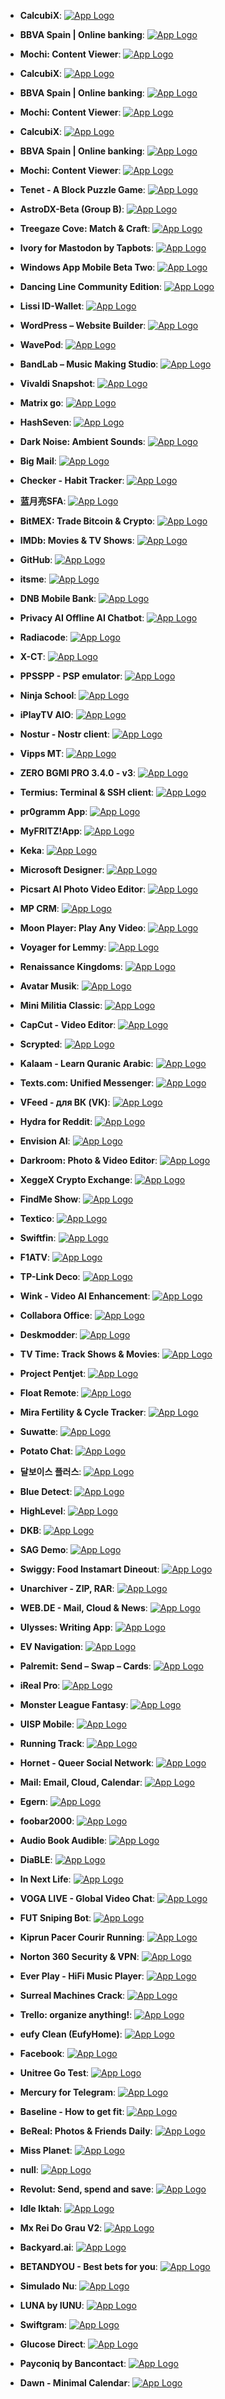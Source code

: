 - **CalcubiX**: [![App Logo](https://is1-ssl.mzstatic.com/image/thumb/Purple221/v4/0d/28/62/0d2862d1-367c-f602-df8c-5a00d231c0ad/AppIcon-0-0-1x_U007epad-0-85-220.png/200x200bb-80.png)](https://testflight.apple.com/join/zCS19XqP)
- **BBVA Spain | Online banking**: [![App Logo](https://is1-ssl.mzstatic.com/image/thumb/Purple221/v4/7d/df/cc/7ddfcc68-66d8-2f1b-fffa-46d341c77ae5/AppIcon-0-0-1x_U007emarketing-0-7-0-85-220.png/200x200bb-80.png)](https://testflight.apple.com/join/Fjj4M9xp)
- **Mochi: Content Viewer**: [![App Logo](https://is1-ssl.mzstatic.com/image/thumb/Purple221/v4/1c/34/f6/1c34f618-b347-ab72-743e-7236a949a4aa/AppIcon-0-0-1x_U007epad-0-0-85-220.png/200x200bb-80.png)](https://testflight.apple.com/join/cKqW3GQL)

- **CalcubiX**: [![App Logo](https://is1-ssl.mzstatic.com/image/thumb/Purple221/v4/0d/28/62/0d2862d1-367c-f602-df8c-5a00d231c0ad/AppIcon-0-0-1x_U007epad-0-85-220.png/200x200bb-80.png)](https://testflight.apple.com/join/zCS19XqP)
- **BBVA Spain | Online banking**: [![App Logo](https://is1-ssl.mzstatic.com/image/thumb/Purple221/v4/7d/df/cc/7ddfcc68-66d8-2f1b-fffa-46d341c77ae5/AppIcon-0-0-1x_U007emarketing-0-7-0-85-220.png/200x200bb-80.png)](https://testflight.apple.com/join/Fjj4M9xp)
- **Mochi: Content Viewer**: [![App Logo](https://is1-ssl.mzstatic.com/image/thumb/Purple221/v4/1c/34/f6/1c34f618-b347-ab72-743e-7236a949a4aa/AppIcon-0-0-1x_U007epad-0-0-85-220.png/200x200bb-80.png)](https://testflight.apple.com/join/cKqW3GQL)

- **CalcubiX**: [![App Logo](https://is1-ssl.mzstatic.com/image/thumb/Purple221/v4/0d/28/62/0d2862d1-367c-f602-df8c-5a00d231c0ad/AppIcon-0-0-1x_U007epad-0-85-220.png/200x200bb-80.png)](https://testflight.apple.com/join/zCS19XqP)
- **BBVA Spain | Online banking**: [![App Logo](https://is1-ssl.mzstatic.com/image/thumb/Purple221/v4/7d/df/cc/7ddfcc68-66d8-2f1b-fffa-46d341c77ae5/AppIcon-0-0-1x_U007emarketing-0-7-0-85-220.png/200x200bb-80.png)](https://testflight.apple.com/join/Fjj4M9xp)
- **Mochi: Content Viewer**: [![App Logo](https://is1-ssl.mzstatic.com/image/thumb/Purple221/v4/1c/34/f6/1c34f618-b347-ab72-743e-7236a949a4aa/AppIcon-0-0-1x_U007epad-0-0-85-220.png/200x200bb-80.png)](https://testflight.apple.com/join/cKqW3GQL)

- **Tenet - A Block Puzzle Game**: [![App Logo](https://is1-ssl.mzstatic.com/image/thumb/Purple211/v4/bc/60/57/bc6057ff-e9b4-932c-bac1-049db9a90b23/AppIcon-0-0-1x_U007epad-0-0-0-0-85-220.png/200x200bb-80.png)](https://testflight.apple.com/join/O4EOjLt7)
- **AstroDX-Beta (Group B)**: [![App Logo](https://is1-ssl.mzstatic.com/image/thumb/Purple221/v4/6d/e3/58/6de358eb-ef76-ab5e-72b0-de20e17d2b39/AppIcon-0-0-1x_U007emarketing-0-8-0-85-220.png/200x200bb-80.png)](https://testflight.apple.com/join/ocj3yptn)

- **Treegaze Cove: Match & Craft**: [![App Logo](https://is1-ssl.mzstatic.com/image/thumb/Purple221/v4/67/bd/bb/67bdbb90-6b03-8413-8aec-1832c1513de7/AppIcon-1x_U007emarketing-0-7-0-85-220-0.png/200x200bb-80.png)](https://testflight.apple.com/join/MgNOJNqb)

- **Ivory for Mastodon by Tapbots**: [![App Logo](https://is1-ssl.mzstatic.com/image/thumb/Purple221/v4/53/19/5b/53195bf0-6538-312d-575b-c24fbf34e55d/AppIcon-0-1x_U007epad-0-0-0-1-0-0-P3-0-85-220-0.png/200x200bb-80.png)](https://testflight.apple.com/join/AOOy02ZU)
- **Windows App Mobile Beta Two**: [![App Logo](https://is1-ssl.mzstatic.com/image/thumb/Purple211/v4/df/f9/32/dff93299-e7c7-4573-9775-4b2baeed3c95/AppIconBeta-0-1x_U007epad-0-0-85-220-0.png/200x200bb-80.png)](https://testflight.apple.com/join/q4ha2nsh)
- **Dancing Line Community Edition**: [![App Logo](https://is1-ssl.mzstatic.com/image/thumb/Purple211/v4/34/de/dd/34deddad-f462-831a-d089-45d72741b836/AppIcon-0-0-1x_U007emarketing-0-8-0-85-220.png/200x200bb-80.png)](https://testflight.apple.com/join/6WAJ4rTg)

- **Lissi ID-Wallet**: [![App Logo](https://is1-ssl.mzstatic.com/image/thumb/Purple221/v4/4d/a8/1d/4da81d23-5aeb-f6f1-0b72-bb0dd3050822/AppIcon-1x_U007emarketing-0-6-0-85-220-0.png/200x200bb-80.png)](https://testflight.apple.com/join/9AWbZISv)
- **WordPress – Website Builder**: [![App Logo](https://is1-ssl.mzstatic.com/image/thumb/Purple211/v4/7e/b4/a9/7eb4a9bd-37b9-b1ab-0e0f-364530a02bb6/AppIcon-0-0-1x_U007epad-0-0-0-1-0-0-sRGB-85-220.png/200x200bb-80.png)](https://testflight.apple.com/join/AkJQt8Pw)

- **WavePod**: [![App Logo](https://is1-ssl.mzstatic.com/image/thumb/Purple211/v4/bd/cc/ed/bdcced0e-e4f0-b9f1-f5a7-beb4dbd41dac/AppIcon-0-0-1x_U007epad-0-1-P3-85-220.png/200x200bb-80.png)](https://testflight.apple.com/join/NewA5LKh)
- **BandLab – Music Making Studio**: [![App Logo](https://is1-ssl.mzstatic.com/image/thumb/Purple211/v4/28/82/5a/28825aa4-ea5d-cd8e-af59-3cff80d71bec/AppIcon-0-1x_U007epad-0-0-85-220-0.png/200x200bb-80.png)](https://testflight.apple.com/join/BwbEj9Xx)

- **Vivaldi Snapshot**: [![App Logo](https://is1-ssl.mzstatic.com/image/thumb/Purple211/v4/35/9c/df/359cdfda-6425-7799-7562-4df2daaace60/AppIcon-Snapshot-0-0-1x_U007epad-0-0-0-1-0-0-sRGB-85-220.png/200x200bb-80.png)](https://testflight.apple.com/join/RHz7zTUB)

- **Matrix go**: [![App Logo](https://is1-ssl.mzstatic.com/image/thumb/Purple221/v4/05/e1/95/05e195d3-8496-93cf-d1a8-6996534a17d4/AppIcon-0-0-1x_U007emarketing-0-5-0-85-220.png/200x200bb-80.png)](https://testflight.apple.com/join/BX8EObic)

- **HashSeven**: [![App Logo](https://is1-ssl.mzstatic.com/image/thumb/Purple221/v4/d5/32/12/d53212ab-a9d7-3167-c5b8-2d9f26d4f857/AppIcon-0-0-1x_U007emarketing-0-11-0-0-85-220.png/200x200bb-80.png)](https://testflight.apple.com/join/yZg3crZM)
- **Dark Noise: Ambient Sounds**: [![App Logo](https://is1-ssl.mzstatic.com/image/thumb/Purple211/v4/4a/40/66/4a4066e1-b5d5-d1d1-cdc1-91168bed9981/AppIcon-0-0-1x_U007epad-0-1-0-85-220.png/200x200bb-80.png)](https://testflight.apple.com/join/kpKtyijY)

- **Big Mail**: [![App Logo](https://is1-ssl.mzstatic.com/image/thumb/Purple221/v4/a7/4e/09/a74e0988-a16f-78fe-090b-d7ce9e1a9b65/AppIcon-0-0-1x_U007emarketing-0-4-0-sRGB-85-220.png/200x200bb-80.png)](https://testflight.apple.com/join/wboU3bTt)

- **Checker - Habit Tracker**: [![App Logo](https://is1-ssl.mzstatic.com/image/thumb/Purple221/v4/78/10/06/7810061f-78eb-5d79-3ce1-6ccc578142aa/AppIcon-0-1x_U007ephone-0-1-P3-85-220-0.png/200x200bb-80.png)](https://testflight.apple.com/join/XEd3suVY)

- **蓝月亮SFA**: [![App Logo](https://is1-ssl.mzstatic.com/image/thumb/Purple221/v4/e0/2c/67/e02c6728-a4f8-4180-5395-6ca195546e22/AppIcon-1x_U007emarketing-0-5-0-85-220-0.png/200x200bb-80.png)](https://testflight.apple.com/join/xAIHzkfB)

- **BitMEX: Trade Bitcoin & Crypto**: [![App Logo](https://is1-ssl.mzstatic.com/image/thumb/Purple221/v4/05/01/af/0501af41-6279-a6ba-38bb-9f4f6330a177/AppIcon-0-0-1x_U007emarketing-0-5-0-85-220.png/200x200bb-80.png)](https://testflight.apple.com/join/K5veBoJm)
- **IMDb: Movies & TV Shows**: [![App Logo](https://is1-ssl.mzstatic.com/image/thumb/Purple221/v4/82/aa/87/82aa87ad-4342-4019-59c2-379b739d36f0/AppIcon-0-0-1x_U007emarketing-0-7-0-85-220.png/200x200bb-80.png)](https://testflight.apple.com/join/Y9yo0X5t)

- **GitHub**: [![App Logo](https://is1-ssl.mzstatic.com/image/thumb/Purple221/v4/f7/a5/db/f7a5db70-9acc-1efb-6355-e568895e4560/AppIcon-0-0-1x_U007emarketing-0-8-0-85-220.png/200x200bb-80.png)](https://testflight.apple.com/join/NLskzwi5)
- **itsme**: [![App Logo](https://is1-ssl.mzstatic.com/image/thumb/Purple211/v4/ef/2d/f3/ef2df3b8-b36d-8c04-50bb-f1d50b9e6cb2/AppIcon-0-0-1x_U007ephone-0-1-85-220.png/200x200bb-80.png)](https://testflight.apple.com/join/ntZD6f9a)
- **DNB Mobile Bank**: [![App Logo](https://is1-ssl.mzstatic.com/image/thumb/Purple211/v4/6a/58/15/6a581534-4460-a0a1-4b59-fdff4749bdde/DNB_Prod_Release_App_Icon-0-0-1x_U007emarketing-0-8-0-85-220.png/200x200bb-80.png)](https://testflight.apple.com/join/JofD99Fe)

- **Privacy AI Offline AI Chatbot**: [![App Logo](https://is1-ssl.mzstatic.com/image/thumb/Purple221/v4/e9/68/23/e9682357-0ed1-4457-89a0-2be55460a9b3/AppIcon-0-0-1x_U007epad-0-1-P3-85-220.png/200x200bb-80.png)](https://testflight.apple.com/join/tZHf41YA)
- **Radiacode**: [![App Logo](https://is1-ssl.mzstatic.com/image/thumb/Purple221/v4/be/4e/a2/be4ea201-743e-a42b-5e4e-f80cd37f61ab/AppIcon-0-0-1x_U007epad-0-1-0-85-220.png/200x200bb-80.png)](https://testflight.apple.com/join/8hSPtm4Z)

- **X-CT**: [![App Logo](https://is1-ssl.mzstatic.com/image/thumb/Purple221/v4/6e/ff/e0/6effe079-a570-d929-3ef6-9b1d38761603/AppIcon-0-0-1x_U007emarketing-0-7-0-85-220.png/200x200bb-80.png)](https://testflight.apple.com/join/fEVr9Yes)

- **PPSSPP - PSP emulator**: [![App Logo](https://is1-ssl.mzstatic.com/image/thumb/Purple211/v4/6b/c0/5a/6bc05ac6-d2da-9527-805e-dfe993c50833/AppIcon-0-0-1x_U007epad-0-1-85-220.png/200x200bb-80.png)](https://testflight.apple.com/join/uNlhFG0m)

- **Ninja School**: [![App Logo](https://is1-ssl.mzstatic.com/image/thumb/Purple221/v4/9c/8a/1b/9c8a1b66-22a7-391b-c3b4-fbbdbe67b1b1/AppIcon-0-0-1x_U007emarketing-0-7-0-85-220.png/200x200bb-80.png)](https://testflight.apple.com/join/O1jTSJWE)
- **iPlayTV AIO**: [![App Logo](https://is1-ssl.mzstatic.com/image/thumb/Purple211/v4/3d/75/d7/3d75d7a3-4941-78a4-0e0b-34d453fce701/App_Icon-marketing.lsr/200x200bb-80.png)](https://testflight.apple.com/join/irMsXGg0)

- **Nostur - Nostr client**: [![App Logo](https://is1-ssl.mzstatic.com/image/thumb/Purple211/v4/96/74/55/96745535-69ae-43af-dff4-db672c313315/AppIcon-0-1x_U007epad-0-0-0-1-0-0-85-220-0.png/200x200bb-80.png)](https://testflight.apple.com/join/TyrRNCXA)
- **Vipps MT**: [![App Logo](https://is1-ssl.mzstatic.com/image/thumb/Purple211/v4/63/f0/75/63f075e2-da98-d074-0533-aca3950224dd/AppIconMT-Vipps-0-0-1x_U007ephone-0-1-85-220.png/200x200bb-80.png)](https://testflight.apple.com/join/hTAYrwea)
- **ZERO BGMI PRO 3.4.0 - v3**: [![App Logo](https://is1-ssl.mzstatic.com/image/thumb/Purple221/v4/18/ec/99/18ec992f-bcd7-c93c-fac7-cf468ecdee2c/AppIcon-1x_U007emarketing-0-0-GLES2_U002c0-512MB-sRGB-0-0-0-85-220-0-0-0-8.png/200x200bb-80.png)](https://testflight.apple.com/join/Jg18mkNd)

- **Termius: Terminal & SSH client**: [![App Logo](https://is1-ssl.mzstatic.com/image/thumb/Purple221/v4/94/e8/f7/94e8f727-e86c-2806-ccda-307f2af0011f/AppIcon-0-0-1x_U007emarketing-0-8-0-sRGB-85-220.png/200x200bb-80.png)](https://testflight.apple.com/join/MnuClabg)
- **pr0gramm App**: [![App Logo](https://is1-ssl.mzstatic.com/image/thumb/Purple221/v4/88/32/e0/8832e037-6a1b-24e4-9725-cbe210031d75/AppIcon-0-0-1x_U007emarketing-0-8-0-85-220.png/200x200bb-80.png)](https://testflight.apple.com/join/NubTl9vH)

- **MyFRITZ!App**: [![App Logo](https://is1-ssl.mzstatic.com/image/thumb/Purple211/v4/0c/a8/b5/0ca8b5ae-3028-e0d2-c5fe-daea02b3076f/AppIcon-0-1x_U007epad-0-1-0-P3-85-220-0.png/200x200bb-80.png)](https://testflight.apple.com/join/U0v1rBE5)

- **Keka**: [![App Logo](https://is1-ssl.mzstatic.com/image/thumb/Purple221/v4/b8/e0/49/b8e049c6-bb4b-462f-09dc-8f7fdbaa564d/Keka-iOS-Smile-0-0-1x_U007epad-0-0-0-1-0-0-85-220.png/200x200bb-80.png)](https://testflight.apple.com/join/gPYINGCJ)
- **Microsoft Designer**: [![App Logo](https://is1-ssl.mzstatic.com/image/thumb/Purple211/v4/36/f1/bb/36f1bb95-633e-9842-574e-d19e16d691ac/AppIcon-0-1x_U007ephone-0-0-0-85-220-0.png/200x200bb-80.png)](https://testflight.apple.com/join/KsuaylTZ)

- **Picsart AI Photo Video Editor**: [![App Logo](https://is1-ssl.mzstatic.com/image/thumb/Purple211/v4/ee/56/90/ee5690bb-3f59-eb60-b1b9-9a2f8adf3e02/AppIcon-0-0-1x_U007emarketing-0-7-0-sRGB-85-220.png/200x200bb-80.png)](https://testflight.apple.com/join/d4gDz5s7)

- **MP CRM**: [![App Logo](https://is1-ssl.mzstatic.com/image/thumb/Purple211/v4/4d/8b/de/4d8bde97-cf01-7b05-c285-8c66cc86b1c5/AppIcon-0-0-1x_U007emarketing-0-7-0-0-85-220.png/200x200bb-80.png)](https://testflight.apple.com/join/NqTN0JgK)

- **Moon Player: Play Any Video**: [![App Logo](https://is1-ssl.mzstatic.com/image/thumb/Purple211/v4/bd/8f/29/bd8f2966-447d-e2bd-b07c-a73b046a2111/AppIcon.lsr/200x200bb-80.png)](https://testflight.apple.com/join/jvjbvKYm)

- **Voyager for Lemmy**: [![App Logo](https://is1-ssl.mzstatic.com/image/thumb/Purple211/v4/9f/8c/fd/9f8cfd33-dadc-5d5a-aa63-10dd4d452bbb/AppIcon-0-0-1x_U007epad-0-1-85-220.png/200x200bb-80.png)](https://testflight.apple.com/join/nWLw1MBM)
- **Renaissance Kingdoms**: [![App Logo](https://is1-ssl.mzstatic.com/image/thumb/Purple221/v4/37/27/b4/3727b4b2-c0a4-3b85-dd50-7fba32ba054f/AppIcon-1x_U007epad-0-85-220-0.png/200x200bb-80.png)](https://testflight.apple.com/join/KkFL0EvO)

- **Avatar Musik**: [![App Logo](https://is1-ssl.mzstatic.com/image/thumb/Purple221/v4/86/13/32/8613321c-92a3-d760-39d2-2ab441ffb770/AppIcon-0-0-1x_U007emarketing-0-7-0-85-220.png/200x200bb-80.png)](https://testflight.apple.com/join/O0KKLALY)

- **Mini Militia Classic**: [![App Logo](https://is1-ssl.mzstatic.com/image/thumb/Purple211/v4/e5/b6/8c/e5b68cac-cb64-8a9f-204d-fda24e747a1c/AppIcon-0-0-1x_U007emarketing-0-10-0-85-220.png/200x200bb-80.png)](https://testflight.apple.com/join/2aVcGxxZ)
- **CapCut - Video Editor**: [![App Logo](https://is1-ssl.mzstatic.com/image/thumb/Purple221/v4/89/44/b7/8944b738-8873-e05d-de02-ccc86d4830b3/AppIcon-0-0-1x_U007emarketing-0-7-0-0-85-220.png/200x200bb-80.png)](https://testflight.apple.com/join/Gu9kI6ky)
- **Scrypted**: [![App Logo](https://is1-ssl.mzstatic.com/image/thumb/Purple211/v4/ea/be/48/eabe4869-f0d1-f968-a01b-c2377ca6d2ac/AppIcon-0-0-1x_U007emarketing-0-11-0-85-220.png/200x200bb-80.png)](https://testflight.apple.com/join/mpXXwLk7)

- **Kalaam - Learn Quranic Arabic**: [![App Logo](https://is1-ssl.mzstatic.com/image/thumb/Purple221/v4/bc/1b/1e/bc1b1e5d-7eb3-60e7-b8ba-4b7ac56a75f5/AppIcon-0-0-1x_U007emarketing-0-10-0-85-220.png/200x200bb-80.png)](https://testflight.apple.com/join/xOzIjSrN)
- **Texts.com: Unified Messenger**: [![App Logo](https://is1-ssl.mzstatic.com/image/thumb/Purple221/v4/59/6c/53/596c5389-1f19-0eb2-eaf7-9b428cd5c7ab/AppIcon-0-0-1x_U007epad-0-85-220.png/200x200bb-80.png)](https://testflight.apple.com/join/j15QDhZq)
- **VFeed - для ВК (VK)**: [![App Logo](https://is1-ssl.mzstatic.com/image/thumb/Purple221/v4/31/69/7b/31697b11-cb4a-a063-bfe8-df6542793fba/AppIcon-1x_U007emarketing-0-8-0-85-220-0.png/200x200bb-80.png)](https://testflight.apple.com/join/ZdC5U0fR)

- **Hydra for Reddit**: [![App Logo](https://is1-ssl.mzstatic.com/image/thumb/Purple221/v4/0c/1d/e3/0c1de3ec-4a08-9085-f5a8-eea8f9fd52c1/AppIcon-0-0-1x_U007epad-0-85-220.png/200x200bb-80.png)](https://testflight.apple.com/join/Fpv58Uy3)
- **Envision AI**: [![App Logo](https://is1-ssl.mzstatic.com/image/thumb/Purple221/v4/d4/2a/e8/d42ae8a0-701b-547d-4482-2e7977d696b8/AppIcon-0-1x_U007emarketing-0-7-0-85-220-0.png/200x200bb-80.png)](https://testflight.apple.com/join/QzPGfNeH)

- **Darkroom: Photo & Video Editor**: [![App Logo](https://is1-ssl.mzstatic.com/image/thumb/Purple221/v4/ea/ec/29/eaec29e7-5fad-cc62-52c2-b207046759f4/AppIcon-Beta-0-0-1x_U007epad-0-11-0-0-sRGB-85-220.png/200x200bb-80.png)](https://testflight.apple.com/join/mzR3XvHe)

- **XeggeX Crypto Exchange**: [![App Logo](https://is1-ssl.mzstatic.com/image/thumb/Purple211/v4/b0/e1/ad/b0e1ad05-7c0e-c67c-cd5b-4099d4559e3e/AppIcon-0-0-1x_U007ephone-0-85-220.png/200x200bb-80.png)](https://testflight.apple.com/join/j1XcQKXm)
- **FindMe Show**: [![App Logo](https://is1-ssl.mzstatic.com/image/thumb/Purple211/v4/7e/0d/89/7e0d8903-3a8d-6051-4968-11716065c9b1/AppIcon-1x_U007emarketing-0-7-0-0-0-85-220-0.png/200x200bb-80.png)](https://testflight.apple.com/join/1jsXHD60)

- **Textico**: [![App Logo](https://is1-ssl.mzstatic.com/image/thumb/Purple211/v4/96/d3/e5/96d3e58b-2ec8-ff25-f805-6308de7f8784/AppIcon-0-0-1x_U007emarketing-0-10-0-sRGB-85-220.png/200x200bb-80.png)](https://testflight.apple.com/join/2FByd1sj)

- **Swiftfin**: [![App Logo](https://is1-ssl.mzstatic.com/image/thumb/Purple211/v4/05/b7/57/05b75761-b15c-90a7-9c2b-6104027dac37/AppIcon-primary-primary-0-0-1x_U007epad-0-0-0-1-0-85-220.png/200x200bb-80.png)](https://testflight.apple.com/join/SqNPfdxq)

- **F1ATV**: [![App Logo](https://is1-ssl.mzstatic.com/image/thumb/Purple211/v4/10/24/2f/10242f53-3c14-2629-cf04-a98f2f29b0d8/App_Icon-marketing.lsr/200x200bb-80.png)](https://testflight.apple.com/join/NRswe1IZ)
- **TP-Link Deco**: [![App Logo](https://is1-ssl.mzstatic.com/image/thumb/Purple221/v4/ee/da/1c/eeda1c84-9798-e3bd-e685-09063825d9bd/AppIcon-0-0-1x_U007emarketing-0-7-0-0-85-220.png/200x200bb-80.png)](https://testflight.apple.com/join/fJ5qhMqr)

- **Wink - Video AI Enhancement**: [![App Logo](https://is1-ssl.mzstatic.com/image/thumb/Purple221/v4/94/ab/59/94ab593c-a1f9-cd5e-cbe4-a76fb378bf1f/AppIcon-0-0-1x_U007emarketing-0-7-0-85-220.png/200x200bb-80.png)](https://testflight.apple.com/join/ZviH3WzG)

- **Collabora Office**: [![App Logo](https://is1-ssl.mzstatic.com/image/thumb/Purple221/v4/86/06/e7/8606e785-db92-12e9-9835-79013418a460/AppIcon-1x_U007emarketing-0-7-0-85-220-0.png/200x200bb-80.png)](https://testflight.apple.com/join/TEnBWi68)

- **Deskmodder**: [![App Logo](https://is1-ssl.mzstatic.com/image/thumb/Purple221/v4/70/56/58/705658ce-0a99-1d7f-9a5f-0e642ec353ff/AppIcon-0-0-1x_U007emarketing-0-11-0-85-220.png/200x200bb-80.png)](https://testflight.apple.com/join/m0B6XJbE)
- **TV Time: Track Shows & Movies**: [![App Logo](https://is1-ssl.mzstatic.com/image/thumb/Purple221/v4/ad/43/69/ad436938-349f-4180-7414-dbde3eb770f3/AppIcon-0-0-1x_U007epad-0-1-85-220.png/200x200bb-80.png)](https://testflight.apple.com/join/hjKkDsc4)
- **Project Pentjet**: [![App Logo](https://is1-ssl.mzstatic.com/image/thumb/Purple221/v4/a3/85/67/a38567a0-f6b7-0ff9-26ad-efe33c0f572b/AppIcon-1x_U007emarketing-0-7-0-85-220-0.png/200x200bb-80.png)](https://testflight.apple.com/join/YOm3zrcG)

- **Float Remote**: [![App Logo](https://is1-ssl.mzstatic.com/image/thumb/Purple221/v4/17/0b/77/170b775d-3da8-5bc9-b1c3-0ace23e2f423/AppIcon-0-0-1x_U007emarketing-0-6-0-85-220.png/200x200bb-80.png)](https://testflight.apple.com/join/lRG2HmW6)

- **Mira Fertility & Cycle Tracker**: [![App Logo](https://is1-ssl.mzstatic.com/image/thumb/Purple211/v4/20/d8/0c/20d80c22-e5a0-8b29-c695-b6a17ca767ab/AppIcon-0-0-1x_U007emarketing-0-7-0-85-220.png/200x200bb-80.png)](https://testflight.apple.com/join/jVUPS68D)

- **Suwatte**: [![App Logo](https://is1-ssl.mzstatic.com/image/thumb/Purple221/v4/0a/0e/bb/0a0ebbdc-4712-5adb-dace-ff002491b27a/AppIcon-0-1x_U007emarketing-0-10-0-85-220-0.png/200x200bb-80.png)](https://testflight.apple.com/join/qDyYMTLJ)
- **Potato Chat**: [![App Logo](https://is1-ssl.mzstatic.com/image/thumb/Purple211/v4/eb/f5/cf/ebf5cf29-fccf-a8c2-3349-d02b21c811dc/AppIcon-1x_U007emarketing-0-10-0-85-220-0.png/200x200bb-80.png)](https://testflight.apple.com/join/P2Jlp35o)

- **달보이스 플러스**: [![App Logo](https://is1-ssl.mzstatic.com/image/thumb/Purple211/v4/7f/35/d7/7f35d78f-f0b8-8dd3-03cf-b3155123bc69/AppIcon-0-0-1x_U007emarketing-0-8-0-85-220-0.png/200x200bb-80.png)](https://testflight.apple.com/join/OJfvaCjH)

- **Blue Detect**: [![App Logo](https://is1-ssl.mzstatic.com/image/thumb/Purple211/v4/0b/2a/b6/0b2ab622-d597-f6f9-f31e-559b9d688b64/AppIcon-0-0-1x_U007emarketing-0-7-0-85-220.png/200x200bb-80.png)](https://testflight.apple.com/join/JwfGtLSG)
- **HighLevel**: [![App Logo](https://is1-ssl.mzstatic.com/image/thumb/Purple221/v4/b3/b6/e5/b3b6e507-0283-9a65-405e-cb8cb55398a0/AppIcon-0-0-1x_U007emarketing-0-8-0-sRGB-85-220.png/200x200bb-80.png)](https://testflight.apple.com/join/bHNZSiYj)
- **DKB**: [![App Logo](https://is1-ssl.mzstatic.com/image/thumb/Purple221/v4/24/05/68/24056878-de66-8377-1bc8-c7f99c96d397/AppIcon-0-1x_U007emarketing-0-7-0-85-220-0.png/200x200bb-80.png)](https://testflight.apple.com/join/NwCXWAEI)

- **SAG Demo**: [![App Logo](https://is1-ssl.mzstatic.com/image/thumb/Purple221/v4/fe/5e/b9/fe5eb93a-4137-34ef-3b40-f3b14813b222/AppIcon-1x_U007emarketing-0-2-85-220-0.jpeg/200x200bb-80.png)](https://testflight.apple.com/join/pWyUuGcp)

- **Swiggy: Food Instamart Dineout**: [![App Logo](https://is1-ssl.mzstatic.com/image/thumb/Purple211/v4/8e/c8/8e/8ec88e6f-8386-8b09-aba8-f882c7f1012b/AppIcon_testflight-0-0-1x_U007epad-0-0-85-220.png/200x200bb-80.png)](https://testflight.apple.com/join/IERuiSEL)

- **Unarchiver - ZIP, RAR**: [![App Logo](https://is1-ssl.mzstatic.com/image/thumb/Purple211/v4/25/6e/d3/256ed354-b70a-1c28-efc9-eb9cf64d2ce7/AppIcon-0-1x_U007epad-0-1-85-220-0.png/200x200bb-80.png)](https://testflight.apple.com/join/jXX0Wyfy)
- **WEB.DE - Mail, Cloud & News**: [![App Logo](https://is1-ssl.mzstatic.com/image/thumb/Purple211/v4/38/6a/aa/386aaaa4-8215-959d-3443-9bcbe541e1b0/WEBDE_MAIL_AppIcon-0-0-1x_U007emarketing-0-10-0-85-220.png/200x200bb-80.png)](https://testflight.apple.com/join/Do48rouk)
- **Ulysses: Writing App**: [![App Logo](https://is1-ssl.mzstatic.com/image/thumb/Purple221/v4/f9/21/a7/f921a749-9430-825e-bd5e-0dff32147495/Ulysses-Release-0-0-1x_U007epad-0-0-0-1-0-0-P3-85-220.png/200x200bb-80.png)](https://testflight.apple.com/join/A0Dru9VV)

- **EV Navigation**: [![App Logo](https://is1-ssl.mzstatic.com/image/thumb/Purple221/v4/75/a2/00/75a200c9-8b1d-2901-5f84-206fa4f6a11a/AppIcon-0-0-1x_U007emarketing-0-7-0-85-220.png/200x200bb-80.png)](https://testflight.apple.com/join/8aDwjblU)
- **Palremit: Send – Swap – Cards**: [![App Logo](https://is1-ssl.mzstatic.com/image/thumb/Purple211/v4/3a/86/64/3a866455-e06a-76c4-14ef-9518a37a3240/AppIcon-0-0-1x_U007ephone-0-85-220.png/200x200bb-80.png)](https://testflight.apple.com/join/hFE2C3bZ)

- **iReal Pro**: [![App Logo](https://is1-ssl.mzstatic.com/image/thumb/Purple211/v4/ec/9a/da/ec9ada2b-901a-93c1-19cd-a52d46c1bd45/AppIcon-0-0-1x_U007epad-0-0-0-1-0-0-85-220.png/200x200bb-80.png)](https://testflight.apple.com/join/s0ijUrAi)

- **Monster League Fantasy**: [![App Logo](https://is1-ssl.mzstatic.com/image/thumb/Purple211/v4/78/fe/ea/78feea9d-c929-df6f-14ab-2489fdb6bdc1/AppIcon-1x_U007ephone-0-1-0-P3-85-220-0.png/200x200bb-80.png)](https://testflight.apple.com/join/7pBNJgK3)

- **UISP Mobile**: [![App Logo](https://is1-ssl.mzstatic.com/image/thumb/Purple221/v4/84/51/ef/8451ef99-13c1-7964-4f44-52f8d6bb381f/AppIcon-0-1x_U007epad-0-1-0-sRGB-85-220-0.png/200x200bb-80.png)](https://testflight.apple.com/join/QYRa7Qak)

- **Running Track**: [![App Logo](https://is1-ssl.mzstatic.com/image/thumb/Purple211/v4/0a/81/e2/0a81e223-fd50-8bb1-63aa-10ff39e56899/AppIcon-0-0-1x_U007emarketing-0-5-0-85-220.png/200x200bb-80.png)](https://testflight.apple.com/join/baZf98Vz)

- **Hornet - Queer Social Network**: [![App Logo](https://is1-ssl.mzstatic.com/image/thumb/Purple221/v4/3c/e1/34/3ce13464-0d01-d812-47c2-32c3f0b2e472/AppIcon_-_Hornet_-_Beta-0-0-1x_U007emarketing-0-0-0-7-0-0-sRGB-85-220.png/200x200bb-80.png)](https://testflight.apple.com/join/SIVYoFq8)

- **Mail: Email, Cloud, Calendar**: [![App Logo](https://is1-ssl.mzstatic.com/image/thumb/Purple211/v4/35/da/fa/35dafa41-d823-a986-ddba-9b5f8c3571a8/AppIcon-0-0-1x_U007epad-0-1-0-85-220.png/200x200bb-80.png)](https://testflight.apple.com/join/G04Eq2nO)
- **Egern**: [![App Logo](https://is1-ssl.mzstatic.com/image/thumb/Purple211/v4/30/4d/50/304d505b-f123-ebad-f3f5-7e27753beee5/AppIcon-0-0-1x_U007epad-0-1-85-220.png/200x200bb-80.png)](https://testflight.apple.com/join/AzU6kAzX)

- **foobar2000**: [![App Logo](https://is1-ssl.mzstatic.com/image/thumb/Purple221/v4/c2/71/41/c2714120-b1a0-26f4-f7b0-3382a7f438ad/AppIcon-0-0-1x_U007emarketing-0-10-0-85-220.png/200x200bb-80.png)](https://testflight.apple.com/join/fM6L331c)

- **Audio Book Audible**: [![App Logo](https://is1-ssl.mzstatic.com/image/thumb/Purple221/v4/cc/ad/fa/ccadfa4b-c4e0-4a80-6152-737e0d14b90b/AppIcon-0-0-1x_U007emarketing-0-7-0-85-220.png/200x200bb-80.png)](https://testflight.apple.com/join/m2UI8r8y)

- **DiaBLE**: [![App Logo](https://is1-ssl.mzstatic.com/image/thumb/Purple221/v4/b0/01/8e/b0018efa-3ab4-ef62-8f6a-026703fc9b26/AppIcon-0-0-1x_U007epad-0-1-85-220.png/200x200bb-80.png)](https://testflight.apple.com/join/H48doU3l)

- **In Next Life**: [![App Logo](https://is1-ssl.mzstatic.com/image/thumb/Purple221/v4/f1/a8/88/f1a88886-858a-716b-c314-ace5598da9ab/AppIcon-1x_U007emarketing-0-7-0-85-220-0.png/200x200bb-80.png)](https://testflight.apple.com/join/D50l7OXY)

- **VOGA LIVE - Global Video Chat**: [![App Logo](https://is1-ssl.mzstatic.com/image/thumb/Purple211/v4/62/70/ea/6270ea6f-4a68-ce73-9666-f2f1268cc9e9/AppIcon-1x_U007emarketing-0-5-0-0-85-220-0.png/200x200bb-80.png)](https://testflight.apple.com/join/XQ21gmCB)

- **FUT Sniping Bot**: [![App Logo](https://is1-ssl.mzstatic.com/image/thumb/Purple221/v4/cb/3a/69/cb3a699a-9860-99f9-7b3e-5fc50410896a/AppIcon-0-0-1x_U007epad-0-85-220.png/200x200bb-80.png)](https://testflight.apple.com/join/t7766iRc)
- **Kiprun Pacer Courir Running**: [![App Logo](https://is1-ssl.mzstatic.com/image/thumb/Purple211/v4/87/18/78/87187826-6474-a6cd-b636-ff97a05e6afa/AppIcon-prod-0-0-1x_U007emarketing-0-10-0-0-85-220.png/200x200bb-80.png)](https://testflight.apple.com/join/R1Za1EtM)

- **Norton 360 Security & VPN**: [![App Logo](https://is1-ssl.mzstatic.com/image/thumb/Purple211/v4/b6/5e/a5/b65ea556-4b95-6e3d-7def-6da57324bff3/AppIcon-0-0-1x_U007emarketing-0-7-0-85-220.png/200x200bb-80.png)](https://testflight.apple.com/join/iHcEgAaT)

- **Ever Play - HiFi Music Player**: [![App Logo](https://is1-ssl.mzstatic.com/image/thumb/Purple221/v4/50/0a/b8/500ab83b-0cd6-8cb2-9d80-cf4e740919a3/AppIcon5-0-0-1x_U007emarketing-0-11-0-0-sRGB-85-220.png/200x200bb-80.png)](https://testflight.apple.com/join/MzvaziMT)

- **Surreal Machines Crack**: [![App Logo](https://is1-ssl.mzstatic.com/image/thumb/Purple211/v4/0c/b9/3a/0cb93a17-c4f4-41b9-ed98-b8353271bb52/CrackiOSAppIcon-0-0-1x_U007emarketing-0-7-0-85-220.png/200x200bb-80.png)](https://testflight.apple.com/join/PtyQuUyR)
- **Trello: organize anything!**: [![App Logo](https://is1-ssl.mzstatic.com/image/thumb/Purple211/v4/dc/55/15/dc5515f4-0432-bf73-aae7-49e08f7a6797/AppIcon-0-0-1x_U007epad-0-1-85-220.png/200x200bb-80.png)](https://testflight.apple.com/join/cRWMcQsr)

- **eufy Clean (EufyHome)**: [![App Logo](https://is1-ssl.mzstatic.com/image/thumb/Purple211/v4/a0/af/69/a0af69ef-016b-f831-6372-90edce697205/AppIcon-all-0-0-1x_U007emarketing-0-8-0-85-220.png/200x200bb-80.png)](https://testflight.apple.com/join/ABaSUurE)

- **Facebook**: [![App Logo](https://is1-ssl.mzstatic.com/image/thumb/Purple211/v4/e7/e5/2d/e7e52d1a-1c34-a0eb-29c6-28571a3cb450/Icon-Production-0-0-1x_U007epad-0-1-0-85-220.png/200x200bb-80.png)](https://testflight.apple.com/join/C1a3MRG4)

- **Unitree Go Test**: [![App Logo](https://is1-ssl.mzstatic.com/image/thumb/Purple221/v4/06/6b/61/066b61d6-a795-7ffd-6f61-40c9c6f66450/AppIcon-1x_U007emarketing-0-11-0-85-220-0.png/200x200bb-80.png)](https://testflight.apple.com/join/KraKgqam)
- **Mercury for Telegram**: [![App Logo](https://is1-ssl.mzstatic.com/image/thumb/Purple221/v4/aa/0c/b6/aa0cb61c-3cda-3c90-fa5e-3d29a41e986f/MessagesApplicationStub60x60@2x.png/200x200bb-80.png)](https://testflight.apple.com/join/4rLEiEzE)
- **Baseline - How to get fit**: [![App Logo](https://is1-ssl.mzstatic.com/image/thumb/Purple211/v4/81/d7/ad/81d7ad3a-e015-c8eb-1df3-6541bb93f951/AppIcon-0-0-1x_U007emarketing-0-7-0-0-85-220.png/200x200bb-80.png)](https://testflight.apple.com/join/3XpiHAwS)

- **BeReal: Photos & Friends Daily**: [![App Logo](https://is1-ssl.mzstatic.com/image/thumb/Purple221/v4/52/99/28/5299280e-4635-282c-aa03-aeaaee9c4bc7/AppIcon-0-0-1x_U007emarketing-0-5-0-85-220.png/200x200bb-80.png)](https://testflight.apple.com/join/IM4jE5XY)

- **Miss Planet**: [![App Logo](https://is1-ssl.mzstatic.com/image/thumb/Purple221/v4/17/f5/9b/17f59bc4-160a-f336-94ca-211fc2518ccb/AppIcon-0-0-1x_U007emarketing-0-10-0-0-85-220.png/200x200bb-80.png)](https://testflight.apple.com/join/t56NPmee)

- **null**: [![App Logo](https://is1-ssl.mzstatic.com/image/thumb/Purple221/v4/94/ab/59/94ab593c-a1f9-cd5e-cbe4-a76fb378bf1f/AppIcon-0-0-1x_U007emarketing-0-7-0-85-220.png/200x200bb-80.png)](https://testflight.apple.com/join/ZviH3WzG)

- **Revolut: Send, spend and save**: [![App Logo](https://is1-ssl.mzstatic.com/image/thumb/Purple221/v4/05/cd/ed/05cdeda2-d878-f731-953f-5f5edb6875dc/AppIcon-Production-0-0-1x_U007epad-0-1-85-220.png/200x200bb-80.png)](https://testflight.apple.com/join/oqrinjQB)

- **Idle Iktah**: [![App Logo](https://is1-ssl.mzstatic.com/image/thumb/Purple211/v4/54/8f/10/548f1035-51a9-d747-53fe-5a1e4800626c/AppIcon-0-0-1x_U007emarketing-0-7-0-0-85-220.png/200x200bb-80.png)](https://testflight.apple.com/join/Xpg1aGvf)

- **Mx Rei Do Grau V2**: [![App Logo](https://is1-ssl.mzstatic.com/image/thumb/Purple221/v4/59/7f/06/597f06fb-0bb3-440d-d380-f2db8bca403c/AppIcon-1x_U007emarketing-0-7-0-85-220-0.png/200x200bb-80.png)](https://testflight.apple.com/join/P7ugbi0C)

- **Backyard.ai**: [![App Logo](https://is1-ssl.mzstatic.com/image/thumb/Purple221/v4/4c/31/ec/4c31ec24-07f9-cc7a-5258-2b5a27af8d74/AppIcon-0-0-1x_U007epad-0-85-220.png/200x200bb-80.png)](https://testflight.apple.com/join/MaP0ap1E)
- **BETANDYOU - Best bets for you**: [![App Logo](https://is1-ssl.mzstatic.com/image/thumb/Purple211/v4/99/17/ac/9917ac50-f759-d9a3-2e2b-b744bbbd9954/AppIcon-0-0-1x_U007epad-0-0-85-220.png/200x200bb-80.png)](https://testflight.apple.com/join/x6aMHlck)

- **Simulado Nu**: [![App Logo](https://is1-ssl.mzstatic.com/image/thumb/Purple211/v4/e9/38/fd/e938fda3-808e-8367-4942-a7eac68e37c8/AppIcon-0-0-1x_U007emarketing-0-8-0-85-220.png/200x200bb-80.png)](https://testflight.apple.com/join/zgPIXQHg)

- **LUNA by IUNU**: [![App Logo](https://is1-ssl.mzstatic.com/image/thumb/Purple221/v4/e4/98/b4/e498b418-c547-6100-e1c6-389eb0b3019f/AppIcon-0-0-1x_U007emarketing-0-10-0-85-220.png/200x200bb-80.png)](https://testflight.apple.com/join/RbRX3LT5)
- **Swiftgram**: [![App Logo](https://is1-ssl.mzstatic.com/image/thumb/Purple221/v4/2b/c1/82/2bc18247-2b7e-80a9-4b70-0739e811a77d/AppIconLLC-0-0-1x_U007epad-0-1-0-0-85-220.png/200x200bb-80.png)](https://testflight.apple.com/join/3TUwXHbH)

- **Glucose Direct**: [![App Logo](https://is1-ssl.mzstatic.com/image/thumb/Purple221/v4/6c/ba/21/6cba211d-515a-b788-f35b-347fba5b9f36/AppIcon-0-1x_U007emarketing-0-10-0-85-220-0.png/200x200bb-80.png)](https://testflight.apple.com/join/dWDt5Wme)

- **Payconiq by Bancontact**: [![App Logo](https://is1-ssl.mzstatic.com/image/thumb/Purple221/v4/a4/b1/08/a4b108d7-eb0a-9668-7c21-63f3d79a4f9c/AppIcon-0-0-1x_U007epad-0-0-P3-85-220.png/200x200bb-80.png)](https://testflight.apple.com/join/Mpza7scj)
- **Dawn - Minimal Calendar**: [![App Logo](https://is1-ssl.mzstatic.com/image/thumb/Purple211/v4/ef/14/d8/ef14d81e-130a-bf0a-add8-891c364fe9a2/AppIcon-0-0-1x_U007emarketing-0-7-0-85-220.png/200x200bb-80.png)](https://testflight.apple.com/join/40WylC5p)